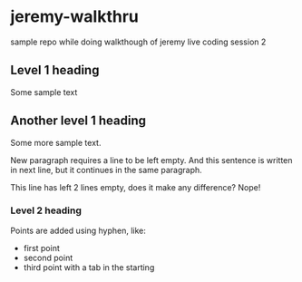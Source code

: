 # jeremy-walkthru
sample repo while doing walkthough of jeremy live coding session 2

## Level 1 heading
Some sample text

## Another level 1 heading
Some more sample text.

New paragraph requires a line to be left empty.
And this sentence is written in next line, but it continues in the same paragraph.


This line has left 2 lines empty, does it make any difference? Nope! 

### Level 2 heading
Points are added using hyphen, like:
- first point
- second point
-   third point with a tab in the starting
